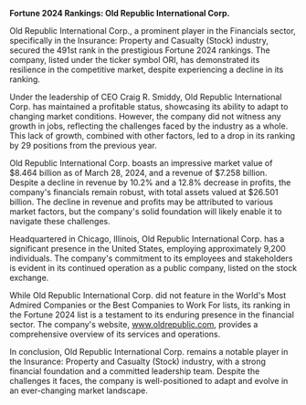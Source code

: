 **Fortune 2024 Rankings: Old Republic International Corp.**

Old Republic International Corp., a prominent player in the Financials sector, specifically in the Insurance: Property and Casualty (Stock) industry, secured the 491st rank in the prestigious Fortune 2024 rankings. The company, listed under the ticker symbol ORI, has demonstrated its resilience in the competitive market, despite experiencing a decline in its ranking.

Under the leadership of CEO Craig R. Smiddy, Old Republic International Corp. has maintained a profitable status, showcasing its ability to adapt to changing market conditions. However, the company did not witness any growth in jobs, reflecting the challenges faced by the industry as a whole. This lack of growth, combined with other factors, led to a drop in its ranking by 29 positions from the previous year.

Old Republic International Corp. boasts an impressive market value of $8.464 billion as of March 28, 2024, and a revenue of $7.258 billion. Despite a decline in revenue by 10.2% and a 12.8% decrease in profits, the company's financials remain robust, with total assets valued at $26.501 billion. The decline in revenue and profits may be attributed to various market factors, but the company's solid foundation will likely enable it to navigate these challenges.

Headquartered in Chicago, Illinois, Old Republic International Corp. has a significant presence in the United States, employing approximately 9,200 individuals. The company's commitment to its employees and stakeholders is evident in its continued operation as a public company, listed on the stock exchange.

While Old Republic International Corp. did not feature in the World's Most Admired Companies or the Best Companies to Work For lists, its ranking in the Fortune 2024 list is a testament to its enduring presence in the financial sector. The company's website, www.oldrepublic.com, provides a comprehensive overview of its services and operations.

In conclusion, Old Republic International Corp. remains a notable player in the Insurance: Property and Casualty (Stock) industry, with a strong financial foundation and a committed leadership team. Despite the challenges it faces, the company is well-positioned to adapt and evolve in an ever-changing market landscape.